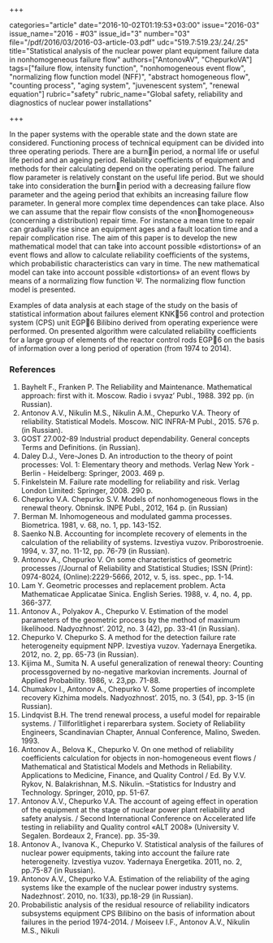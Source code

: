 +++

categories="article"
date="2016-10-02T01:19:53+03:00"
issue="2016-03"
issue_name="2016 - #03"
issue_id="3"
number="03"
file="/pdf/2016/03/2016-03-article-03.pdf"
udc="519.7:519.23/.24/.25"
title="Statistical analysis of the nuclear power plant equipment failure data in nonhomogeneous failure flow"
authors=["AntonovAV", "ChepurkoVA"]
tags=["failure flow, intensity function", "nonhomogeneous event flow", "normalizing flow function model (NFF)", "abstract homogeneous flow", "counting process", "aging system", "juvenescent system", "renewal equation"]
rubric="safety"
rubric_name="Global safety, reliability and diagnostics of nuclear power installations"

+++

In the paper systems with the operable state and the down state are considered.
Functioning process of technical equipment can be divided into three operating periods.
There are a burnin period, a normal life or useful life period and an ageing period.
Reliability coefficients of equipment and methods for their calculating depend on the
operating period. 
The failure flow parameter is relatively constant on the useful life period. 
But we should take into consideration the burnin period with a decreasing failure flow parameter and the ageing period that exhibits an increasing failure flow parameter. 
In general more complex time dependences can take place. 
Also we can assume that the repair flow consists of the «nonhomogeneous» (concerning a
distribution) repair time. 
For instance a mean time to repair can gradually rise since an equipment ages and a fault location time and a repair complication rise. 
The aim of this paper is to develop the new mathematical model that can take into account possible «distortions» of an event flows and allow to calculate reliability coefficients of the systems, which probabilistic characteristics can vary in time. 
The new mathematical model can take into account possible «distortions» of an event flows by means of a normalizing flow function Ψ. 
The normalizing flow function model is presented.

Examples of data analysis at each stage of the study on the basis of statistical information about failures element KNK56 control and protection system (CPS) unit EGP6 Bilibino derived from operating experience were performed. 
On presented algorithm were calculated reliability coefficients for a large group of elements of the reactor control rods EGP6 on the basis of information over a long period of operation (from 1974 to 2014).

### References

1. Bayhelt F., Franken P. The Reliability and Maintenance. Mathematical approach: first with it. Moscow. Radio i svyaz’ Publ., 1988. 392 pp. (in Russian).
2. Antonov A.V., Nikulin M.S., Nikulin A.M., Chepurko V.A. Theory of reliability. Statistical Models. Moscow. NIC INFRA-M Publ., 2015. 576 p. (in Russian).
3. GOST 27.002-89 Industrial product dependability. General concepts Terms and Definitions. (in Russian).
4. Daley D.J., Vere-Jones D. An introduction to the theory of point processes: Vol. 1: Elementary theory and methods. Verlag New York - Berlin - Heidelberg: Springer, 2003. 469 p.
5. Finkelstein M. Failure rate modelling for reliability and risk. Verlag London Limited: Springer, 2008. 290 p.
6. Chepurko V.A. Chepurko S.V. Models of nonhomogeneous flows in the renewal theory. Obninsk. INPE Publ., 2012, 164 p. (in Russian)
7. Berman M. Inhomogeneous and modulated gamma processes. Biometrica. 1981, v. 68, no. 1, pp. 143-152.
8. Saenko N.B. Accounting for incomplete recovery of elements in the calculation of the reliability of systems. Izvestiya vuzov. Priborostroenie. 1994, v. 37, no. 11-12, pp. 76-79 (in Russian).
9. Antonov A., Chepurko V. On some characteristics of geometric processes //Journal of Reliability and Statistical Studies; ISSN (Print): 0974-8024, (Online):2229-5666, 2012, v. 5, iss. spec., pp. 1-14.
10. Lam Y. Geometric processes and replacement problem. Acta Mathematicae Applicatae Sinica. English Series. 1988, v. 4, no. 4, pp. 366-377.
11. Antonov A., Polyakov A., Chepurko V. Estimation of the model parameters of the geometric process by the method of maximum likelihood. Nadyozhnost’. 2012, no. 3 (42), pp. 33-41 (in Russian).
12. Chepurko V. Chepurko S. A method for the detection failure rate heterogeneity equipment
NPP. Izvestiya vuzov. Yadernaya Energetika. 2012, no. 2, pp. 65-73 (in Russian).
13. Kijima M., Sumita N. A useful generalization of renewal theory: Counting processgoverned by no-negative markovian increments. Journal of Applied Probability. 1986, v. 23,pp. 71-88.
14. Chumakov I., Antonov A., Chepurko V. Some properties of incomplete recovery Kizhima models. Nadyozhnost’. 2015, no. 3 (54), pp. 3-15 (in Russian).
15. Lindqvist B.H. The trend renewal process, a useful model for repairable systems. / Tillforlitlighet i reparerbara system. Society of Reliability Engineers, Scandinavian Chapter, Annual Conference, Malino, Sweden. 1993.
16. Antonov A., Belova K., Chepurko V. On one method of reliability coefficients calculation for objects in non-homogeneous event flows / Mathematical and Statistical Models and Methods in Reliability. Applications to Medicine, Finance, and Quality Control / Ed. By V.V. Rykov, N. Balakrishnan, M.S. Nikulin. –Statistics for Industry and Technology. Springer, 2010, pp. 51-67.
17. Antonov A.V., Chepurko V.A. The account of ageing effect in operation of the equipment at the stage of nuclear power plant reliability and safety analysis. / Second International Conference on Accelerated life testing in reliability and Quality control «ALT 2008» (University V. Segalen. Bordeaux 2, France). pp. 35-39.
18. Antonov A., Ivanova K., Chepurko V. Statistical analysis of the failures of nuclear power equipments, taking into account the failure rate heterogeneity. Izvestiya vuzov. Yadernaya Energetika. 2011, no. 2, pp.75-87 (in Russian).
19. Antonov A.V., Chepurko V.A. Estimation of the reliability of the aging systems like the example of the nuclear power industry systems. Nadezhnost’. 2010, no. 1(33), pp.18-29 (in Russian).
20. Probabilistic analysis of the residual resource of reliability indicators subsystems equipment CPS Bilibino on the basis of information about failures in the period 1974-2014. / Moiseev I.F., Antonov A.V., Nikulin M.S., Nikuli
